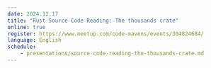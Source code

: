 ```yaml
---
date: 2024.12.17
title: "Rust Source Code Reading: The thousands crate"
online: true
register: https://www.meetup.com/code-mavens/events/304824684/
language: English
schedule:
    - presentations/source-code-reading-the-thousands-crate.md
---
```




